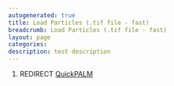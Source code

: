 ```yaml
---
autogenerated: true
title: Load Particles (.tif file - fast)
breadcrumb: Load Particles (.tif file - fast)
layout: page
categories: 
description: test description
---
```


1.  REDIRECT [QuickPALM](QuickPALM )
